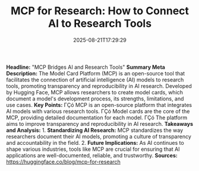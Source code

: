 ﻿---
title: "MCP for Research: How to Connect AI to Research Tools"
date: "2025-08-21T17:29:29"
category: "Markets"
summary: ""
slug: "mcp for research how to connect ai to research tools"
source_urls:
  - "https://huggingface.co/blog/mcp-for-research"
seo:
  title: "MCP for Research: How to Connect AI to Research Tools | Hash n Hedge"
  description: ""
  keywords: ["news", "markets", "brief"]
---
**Headline:** "MCP Bridges AI and Research Tools"  **Summary Meta Description:**  The Model Card Platform (MCP) is an open-source tool that facilitates the connection of artificial intelligence (AI) models to research tools, promoting transparency and reproducibility in AI research. Developed by Hugging Face, MCP allows researchers to create model cards, which document a model's development process, its strengths, limitations, and use cases.  **Key Points:**  ΓÇó MCP is an open-source platform that integrates AI models with various research tools. ΓÇó Model cards are the core of the MCP, providing detailed documentation for each model. ΓÇó The platform aims to improve transparency and reproducibility in AI research.  **Takeaways and Analysis:** 1. **Standardizing AI Research:** MCP standardizes the way researchers document their AI models, promoting a culture of transparency and accountability in the field. 2. **Future Implications:** As AI continues to shape various industries, tools like MCP are crucial for ensuring that AI applications are well-documented, reliable, and trustworthy.  **Sources:** https://huggingface.co/blog/mcp-for-research 
